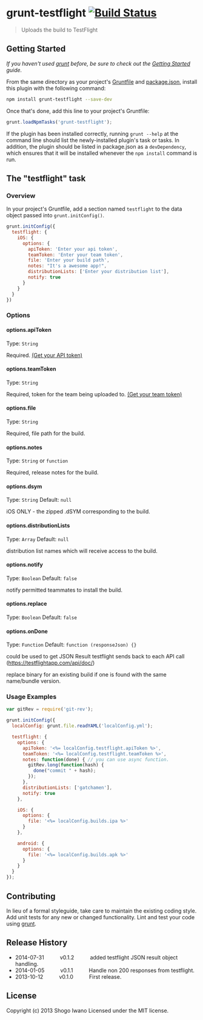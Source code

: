 # grunt-testflight [![Build Status](https://secure.travis-ci.org/shiwano/grunt-testflight.png?branch=master)](http://travis-ci.org/shiwano/grunt-testflight)

> Uploads the build to TestFlight

## Getting Started
_If you haven't used [grunt][] before, be sure to check out the [Getting Started][] guide._

From the same directory as your project's [Gruntfile][Getting Started] and [package.json][], install this plugin with the following command:

```bash
npm install grunt-testflight --save-dev
```

Once that's done, add this line to your project's Gruntfile:

```js
grunt.loadNpmTasks('grunt-testflight');
```

If the plugin has been installed correctly, running `grunt --help` at the command line should list the newly-installed plugin's task or tasks. In addition, the plugin should be listed in package.json as a `devDependency`, which ensures that it will be installed whenever the `npm install` command is run.

[grunt]: http://gruntjs.com/
[Getting Started]: https://github.com/gruntjs/grunt/blob/devel/docs/getting_started.md
[package.json]: https://npmjs.org/doc/json.html

## The "testflight" task

### Overview
In your project's Gruntfile, add a section named `testflight` to the data object passed into `grunt.initConfig()`.

```js
grunt.initConfig({
  testflight: {
    iOS: {
      options: {
        apiToken: 'Enter your api token',
        teamToken: 'Enter your team token',
        file: 'Enter your build path',
        notes: "It's a awesome app!",
        distributionLists: ['Enter your distribution list'],
        notify: true
      }
    }
  }
})
```

### Options

#### options.apiToken
Type: `String`

Required. [(Get your API token)](https://testflightapp.com/account/#api)

#### options.teamToken
Type: `String`

Required, token for the team being uploaded to. [(Get your team token)](https://testflightapp.com/dashboard/team/edit/?next=/api/doc/)

#### options.file
Type: `String`

Required, file path for the build.

#### options.notes
Type: `String` or `function`

Required, release notes for the build.

#### options.dsym
Type: `String`
Default: `null`

iOS ONLY - the zipped .dSYM corresponding to the build.

#### options.distributionLists
Type: `Array`
Default: `null`

distribution list names which will receive access to the build.

#### options.notify
Type: `Boolean`
Default: `false`

notify permitted teammates to install the build.

#### options.replace
Type: `Boolean`
Default: `false`

#### options.onDone
Type: `Function`
Default: `function (responseJson) {}`

could be used to get JSON Result testflight sends back to each API call (https://testflightapp.com/api/doc/)

replace binary for an existing build if one is found with the same name/bundle version.

### Usage Examples

```js
var gitRev = require('git-rev');

grunt.initConfig({
  localConfig: grunt.file.readYAML('localConfig.yml');

  testflight: {
    options: {
      apiToken: '<%= localConfig.testflight.apiToken %>',
      teamToken: '<%= localConfig.testflight.teamToken %>',
      notes: function(done) { // you can use async function.
        gitRev.long(function(hash) {
          done("commit " + hash);
        });
      },
      distributionLists: ['gatchamen'],
      notify: true
    },

    iOS: {
      options: {
        file: '<%= localConfig.builds.ipa %>'
      }
    },

    android: {
      options: {
        file: '<%= localConfig.builds.apk %>'
      }
    }
  }
});
```

## Contributing
In lieu of a formal styleguide, take care to maintain the existing coding style. Add unit tests for any new or changed functionality. Lint and test your code using [grunt][].

## Release History
 * 2014-07-31   v0.1.2   added testflight JSON result object handling.
 * 2014-01-05   v0.1.1   Handle non 200 responses from testflight.
 * 2013-10-12   v0.1.0   First release.

## License
Copyright (c) 2013 Shogo Iwano
Licensed under the MIT license.
